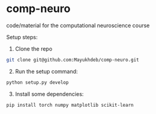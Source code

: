 # comp-neuro
code/material for the computational neuroscience course

Setup steps:

1. Clone the repo

```bash
git clone git@github.com:Mayukhdeb/comp-neuro.git
```

2. Run the setup command:

```bash
python setup.py develop
```

3. Install some dependencies:

```bash
pip install torch numpy matplotlib scikit-learn
```